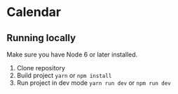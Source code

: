 # Calendar

## Running locally
Make sure you have Node 6 or later installed.

1. Clone repository
2. Build project  ``` yarn ``` or ``` npm install ``` 
3. Run project in dev mode ``` yarn run dev ```  or ``` npm run dev ```
